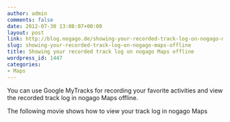 ```yaml
---
author: admin
comments: false
date: 2012-07-30 13:08:07+00:00
layout: post
link: http://blog.nogago.de/showing-your-recorded-track-log-on-nogago-maps-offline/
slug: showing-your-recorded-track-log-on-nogago-maps-offline
title: Showing your recorded track log on nogago Maps offline
wordpress_id: 1447
categories:
- Maps
---
```


You can use Google MyTracks for recording your favorite activities and view the recorded track log in nogago Maps offline.

The following movie shows how to view your track log in nogago Maps


